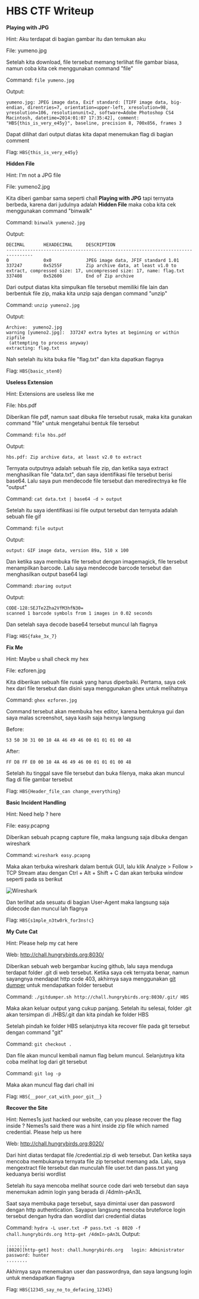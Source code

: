 # HBS CTF Writeup

**Playing with JPG**

Hint: Aku terdapat di bagian gambar itu dan temukan aku

File: yumeno.jpg

Setelah kita download, file tersebut memang terlihat file gambar biasa, namun coba kita cek menggunakan command "file"

Command:
```file yumeno.jpg```

Output:
```
yumeno.jpg: JPEG image data, Exif standard: [TIFF image data, big-endian, direntries=7, orientation=upper-left, xresolution=98, yresolution=106, resolutionunit=2, software=Adobe Photoshop CS4 Macintosh, datetime=2014:01:07 17:35:42], comment: "HBS{this_is_very_e45y}", baseline, precision 8, 700x856, frames 3
```

Dapat dilihat dari output diatas kita dapat menemukan flag di bagian comment

Flag: ```HBS{this_is_very_e45y}```



**Hidden File**

Hint: I'm not a JPG file

File: yumeno2.jpg

Kita diberi gambar sama seperti chall **Playing with JPG** tapi ternyata berbeda, karena dari judulnya adalah **Hidden File** maka coba kita cek menggunakan command "binwalk"

Command:
```binwalk yumeno2.jpg```

Output:
```
DECIMAL       HEXADECIMAL     DESCRIPTION
--------------------------------------------------------------------------------
0             0x0             JPEG image data, JFIF standard 1.01
337247        0x5255F         Zip archive data, at least v1.0 to extract, compressed size: 17, uncompressed size: 17, name: flag.txt
337408        0x52600         End of Zip archive
```

Dari output diatas kita simpulkan file tersebut memiliki file lain dan berbentuk file zip, maka kita unzip saja dengan command "unzip"

Command:
```unzip yumeno2.jpg```

Output:
```
Archive:  yumeno2.jpg
warning [yumeno2.jpg]:  337247 extra bytes at beginning or within zipfile
 (attempting to process anyway)
extracting: flag.txt
```

Nah setelah itu kita buka file "flag.txt" dan kita dapatkan flagnya

Flag: ```HBS{basic_sten0}```



**Useless Extension**

Hint: Extensions are useless like me

File: hbs.pdf

Diberikan file pdf, namun saat dibuka file tersebut rusak, maka kita gunakan command "file" untuk mengetahui bentuk file tersebut

Command:
```file hbs.pdf```

Output:
```
hbs.pdf: Zip archive data, at least v2.0 to extract
```

Ternyata outputnya adalah sebuah file zip, dan ketika saya extract menghasilkan file "data.txt", dan saya identifikasi file tersebut berisi base64. Lalu saya pun mendecode file tersebut dan meredirectnya ke file "output"

Command:
```cat data.txt | base64 -d > output```

Setelah itu saya identifikasi isi file output tersebut dan ternyata adalah sebuah file gif

Command:
```file output```

Output:
```
output: GIF image data, version 89a, 510 x 100
```

Dan ketika saya membuka file tersebut dengan imagemagick, file tersebut menampilkan barcode. Lalu saya mendecode barcode tersebut dan menghasilkan output base64 lagi

Command:
```zbarimg output```

Output:
```
CODE-128:SEJTe2Zha2VfM3hfN30=
scanned 1 barcode symbols from 1 images in 0.02 seconds
```

Dan setelah saya decode base64 tersebut muncul lah flagnya

Flag: ```HBS{fake_3x_7}```



**Fix Me**

Hint: Maybe u shall check my hex

File: ezforen.jpg

Kita diberikan sebuah file rusak yang harus diperbaiki. Pertama, saya cek hex dari file tersebut dan disini saya menggunakan ghex untuk melihatnya

Command: ```ghex ezforen.jpg```

Command tersebut akan membuka hex editor, karena bentuknya gui dan saya malas screenshot, saya kasih saja hexnya langsung

Before:
```
53 50 30 31 00 10 4A 46 49 46 00 01 01 01 00 48
```
After:
```
FF D8 FF E0 00 10 4A 46 49 46 00 01 01 01 00 48
```

Setelah itu tinggal save file tersebut dan buka filenya, maka akan muncul flag di file gambar tersebut

Flag: ```HBS{Header_file_can change_everything}```



**Basic Incident Handling**

Hint: Need help ? here

File: easy.pcapng

Diberikan sebuah pcapng capture file, maka langsung saja dibuka dengan wireshark

Command: ```wireshark easy.pcapng```

Maka akan terbuka wireshark dalam bentuk GUI, lalu klik Analyze > Follow > TCP Stream atau dengan Ctrl + Alt + Shift + C dan akan terbuka window seperti pada ss berikut

![Wireshark](https://github.com/bl33dz/Writeup/raw/master/HBS/wireshark_ss.png)

Dan terlihat ada sesuatu di bagian User-Agent maka langsung saja didecode dan muncul lah flagnya

Flag: ```HBS{s1mple_n3tw0rk_for3ns!c}```



**My Cute Cat**

Hint: Please help my cat here

Web: http://chall.hungrybirds.org:8030/

Diberikan sebuah web bergambar kucing github, lalu saya menduga terdapat folder .git di web tersebut. Ketika saya cek ternyata benar, namun sayangnya mendapat http code 403, akhirnya saya menggunakan [git dumper](https://github.com/internetwache/GitTools/) untuk mendapatkan folder tersebut

Command: ```./gitdumper.sh http://chall.hungrybirds.org:8030/.git/ HBS```

Maka akan keluar output yang cukup panjang. Setelah itu selesai, folder .git akan tersimpan di ./HBS/.git dan kita pindah ke folder HBS

Setelah pindah ke folder HBS selanjutnya kita recover file pada git tersebut dengan command "git"

Command: ```git checkout .```

Dan file akan muncul kembali namun flag belum muncul. Selanjutnya kita coba melihat log dari git tersebut

Command: ```git log -p```

Maka akan muncul flag dari chall ini

Flag: ```HBS{__poor_cat_with_poor_git__}```



**Recover the Site**

Hint: Nemes1s just hacked our website, can you please recover the flag inside ? Nemes1s said there was a hint inside zip file which named credential. Please help us here

Web: http://chall.hungrybirds.org:8020/

Dari hint diatas terdapat file /credential.zip di web tersebut. Dan ketika saya mencoba membukanya ternyata file zip tersebut memang ada. Lalu, saya mengextract file tersebut dan munculah file user.txt dan pass.txt yang keduanya berisi wordlist

Setelah itu saya mencoba melihat source code dari web tersebut dan saya menemukan admin login yang berada di /4dmIn-pAn3L

Saat saya membuka page tersebut, saya dimintai user dan password dengan http authentication. Sayapun langsung mencoba bruteforce login tersebut dengan hydra dan wordlist dari credential diatas

Command: ```hydra -L user.txt -P pass.txt -s 8020 -f chall.hungrybirds.org http-get /4dmIn-pAn3L```
Output:
```
........
[8020][http-get] host: chall.hungrybirds.org   login: Administrator   password: hunter
........
```

Akhirnya saya menemukan user dan passwordnya, dan saya langsung login untuk mendapatkan flagnya

Flag: ```HBS{12345_say_no_to_defacing_12345}```
